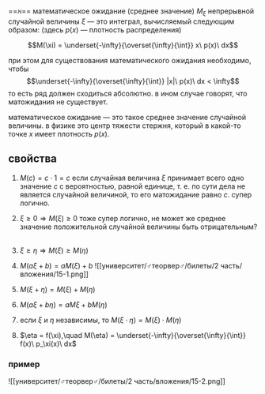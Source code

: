 ==$\aleph$== математическое ожидание (среднее значение) $M_{\xi}$  непрерывной случайной величины $\xi$ — это интеграл, вычисляемый следующим образом: (здесь $p(x)$ — плотность распределения)

$$M(\xi) = \underset{-\infty}{\overset{\infty}{\int}} x\ p(x)\ dx$$

при этом для существования математического ожидания необходимо, чтобы
$$\underset{-\infty}{\overset{\infty}{\int}} |x|\ p(x)\ dx < \infty$$
то есть ряд должен сходиться абсолютно. в ином случае говорят, что матожидания не существует.

математическое ожидание — это такое среднее значение случайной величины. в физике это центр тяжести стержня, который в какой-то точке $x$ имеет плотность $p(x)$.

## свойства
1. $M(c) = c \cdot 1 = c$
   если случайная величина $\xi$ принимает всего одно значение $c$ с вероятностью, равной единице, т. е. по сути дела не является случайной величиной, то его матожидание равно $c$. супер логично.
   ⠀
2. $\xi \ge 0 \Rightarrow M(\xi) \ge 0$
   тоже супер логично, не может же среднее значение положительной случайной величины быть отрицательным?
   ⠀
3. $\xi \ge \eta \Rightarrow M(\xi) \ge M(\eta)$
   ⠀
4. $M(a \xi + b) = aM(\xi) + b$
   ![[университет/♂теорвер♂/билеты/2 часть/вложения/15-1.png]]
   
5. $M(\xi + \eta) = M(\xi) + M(\eta)$
   ⠀
6. $M(a \xi + b \eta) = a M\xi + b M(\eta)$
   ⠀
7. если $\xi$ и $\eta$ независимы, то $M(\xi \cdot \eta) = M(\xi) \cdot M(\eta)$
   ⠀
8. $\eta = f(\xi),\quad M(\eta) = \underset{-\infty}{\overset{\infty}{\int}} f(x)\ p_\xi(x)\ dx$ 

### пример
![[университет/♂теорвер♂/билеты/2 часть/вложения/15-2.png]]